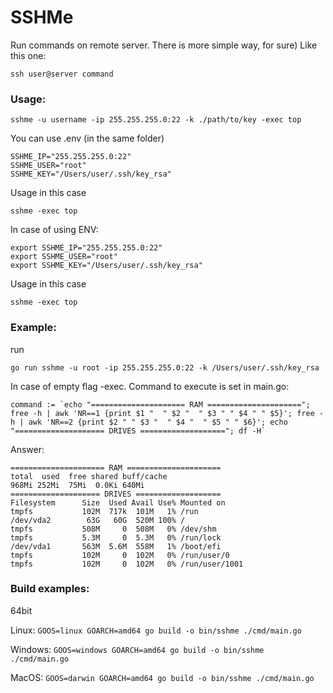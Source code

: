# SSHMe

Run commands on remote server. There is more simple way, for sure) Like this one:

`ssh user@server command`

### Usage:

```
sshme -u username -ip 255.255.255.0:22 -k ./path/to/key -exec top
```

You can use .env (in the same folder)
```
SSHME_IP="255.255.255.0:22"
SSHME_USER="root"
SSHME_KEY="/Users/user/.ssh/key_rsa"
```

Usage in this case 
```
sshme -exec top
```

In case of using ENV: 
```
export SSHME_IP="255.255.255.0:22"
export SSHME_USER="root"
export SSHME_KEY="/Users/user/.ssh/key_rsa"
```

Usage in this case 
```
sshme -exec top
```

### Example:

run 
```
go run sshme -u root -ip 255.255.255.0:22 -k /Users/user/.ssh/key_rsa
```

In case of empty flag -exec. Command to execute is set in main.go:
```
command := `echo "===================== RAM ====================="; free -h | awk 'NR==1 {print $1 "  " $2 "  " $3 " " $4 " " $5}'; free -h | awk 'NR==2 {print $2 " " $3 "  " $4 "  " $5 " " $6}'; echo "==================== DRIVES ==================="; df -H`
```

Answer:
```
===================== RAM =====================
total  used  free shared buff/cache
968Mi 252Mi  75Mi  0.0Ki 640Mi
==================== DRIVES ===================
Filesystem      Size  Used Avail Use% Mounted on
tmpfs           102M  717k  101M   1% /run
/dev/vda2        63G   60G  520M 100% /
tmpfs           508M     0  508M   0% /dev/shm
tmpfs           5.3M     0  5.3M   0% /run/lock
/dev/vda1       563M  5.6M  558M   1% /boot/efi
tmpfs           102M     0  102M   0% /run/user/0
tmpfs           102M     0  102M   0% /run/user/1001
```
### Build examples:

64bit

Linux:
`GOOS=linux GOARCH=amd64 go build -o bin/sshme ./cmd/main.go`

Windows:
`GOOS=windows GOARCH=amd64 go build -o bin/sshme ./cmd/main.go`

MacOS:
`GOOS=darwin GOARCH=amd64 go build -o bin/sshme ./cmd/main.go`